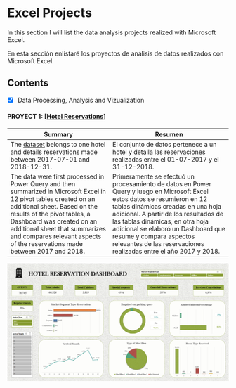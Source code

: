 # Excel Projects

<p> In this section I will list the data analysis projects realized with Microsoft Excel. </p>

<p> En esta sección enlistaré los proyectos de análisis de datos realizados con Microsoft Excel. </p>

## Contents
  - [x] Data Processing, Analysis and Vizualization 
 #### PROYECT 1: [[Hotel Reservations](https://github.com/Fraan-Lab/Excel-Portfolio/blob/main/Hotel%20Reservations/README.md)]

|  Summary | Resumen  |
| ---- | ---- |
| The [dataset](https://github.com/Fraan-Lab/Excel-Portfolio/blob/main/DATASETS/Hotel%20Reservations%20(1).csv) belongs to one hotel and details reservations made between 2017-07-01 and 2018-12-31.| El conjunto de datos pertenece a un hotel y detalla las reservaciones realizadas entre el 01-07-2017 y el 31-12-2018.|
| The data were first processed in Power Query and then summarized in Microsoft Excel in 12 pivot tables created on an additional sheet. Based on the results of the pivot tables, a Dashboard was created on an additional sheet that summarizes and compares relevant aspects of the reservations made between 2017 and 2018.| Primeramente se efectuó un procesamiento de datos en Power Query y luego en Microsoft Excel estos datos se resumieron en 12 tablas dinámicas creadas en una hoja adicional. A partir de los resultados de las tablas dinámicas, en otra hoja adicional se elaboró un Dashboard que resume y compara aspectos relevantes de las reservaciones realizadas entre el año 2017 y 2018. |

![image](https://github.com/Fraan-Lab/Excel-Portfolio/blob/main/Hotel%20Reservations/Hotel-Reservation-Dashboard.png)
